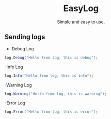<h1 align="center">
  EasyLog
</h1>
<p align="center">
  Simple and easy to use.
</p>


## Sending logs
- Debug Log
```cs
log.Debug("Hello from log, this is debug");
```

-Info Log
```cs
log.Info("Hello from log, this is info");
```

-Warning Log
```cs
log.Warning("Hello from log, this is warning");
```

-Error Log
```cs
log.Error("Hello from log, this is error");
```
